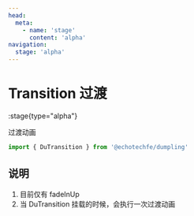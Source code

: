 ```yaml
---
head:
  meta:
    - name: 'stage'
      content: 'alpha'
navigation:
  stage: 'alpha'
---
```


# Transition 过渡

:stage{type="alpha"}

过渡动画

```ts
import { DuTransition } from '@echotechfe/dumpling'
```

## 说明

1. 目前仅有 fadeInUp
2. 当 DuTransition 挂载的时候，会执行一次过渡动画
